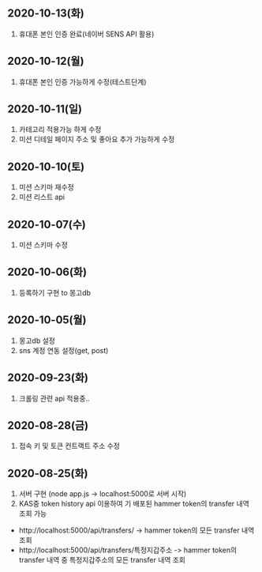 ## 2020-10-13(화)

1. 휴대폰 본인 인증 완료(네이버 SENS API 활용)

## 2020-10-12(월)

1. 휴대폰 본인 인증 가능하게 수정(테스트단계)

## 2020-10-11(일)

1. 카테고리 적용가능 하게 수정
2. 미션 디테일 페이지 주소 및 좋아요 추가 가능하게 수정

## 2020-10-10(토)

1. 미션 스키마 재수정
2. 미션 리스트 api

## 2020-10-07(수)

1. 미션 스키마 수정

## 2020-10-06(화)

1. 등록하기 구현 to 몽고db

## 2020-10-05(월)

1. 몽고db 설정
2. sns 계정 연동 설정(get, post)

## 2020-09-23(화)

1. 크롤링 관련 api 적용중..

## 2020-08-28(금)

1. 접속 키 및 토큰 컨트랙트 주소 수정

## 2020-08-25(화)

1. 서버 구현 (node app.js -> localhost:5000로 서버 시작)
2. KAS중 token history api 이용하여 기 배포된 hammer token의 transfer 내역 조회 가능

- http://localhost:5000/api/transfers/ -> hammer token의 모든 transfer 내역 조회
- http://localhost:5000/api/transfers/특정지갑주소 -> hammer token의 transfer 내역 중 특정지갑주소의 모든 transfer 내역 조회
